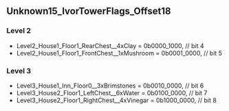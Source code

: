 ## Unknown15_IvorTowerFlags_Offset18

### Level 2
* Level2_House1_Floor1_RearChest__4xClay = 0b0000_1000, // bit 4
* Level2_House1_Floor1_FrontChest__1xMushroom = 0b0001_0000, // bit 5

### Level 3
* Level3_House1_Inn_Floor0__3xBrimstones = 0b0010_0000, // bit 6
* Level3_House2_Floor1_LeftChest__6xWater = 0b0100_0000, // bit 7
* Level3_House2_Floor1_RightChest__4xVinegar = 0b1000_0000, // bit 8